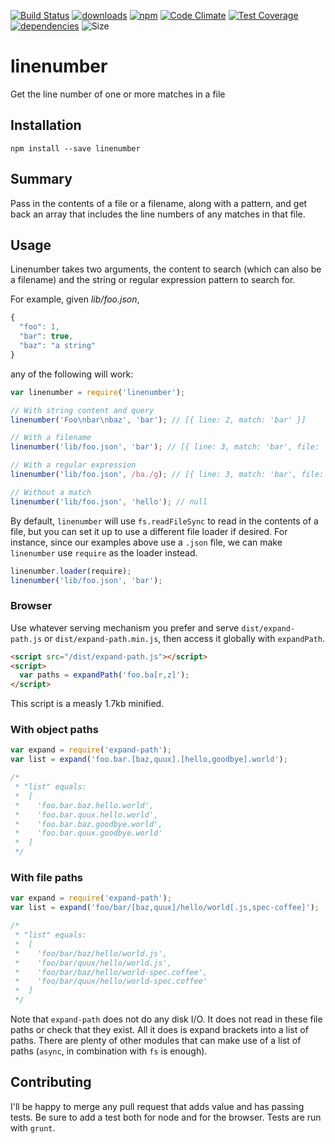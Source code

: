 [![Build Status](https://travis-ci.org/tandrewnichols/linenumber.png)](https://travis-ci.org/tandrewnichols/linenumber) [![downloads](http://img.shields.io/npm/dm/linenumber.svg)](https://npmjs.org/package/linenumber) [![npm](http://img.shields.io/npm/v/linenumber.svg)](https://npmjs.org/package/linenumber) [![Code Climate](https://codeclimate.com/github/tandrewnichols/linenumber/badges/gpa.svg)](https://codeclimate.com/github/tandrewnichols/linenumber) [![Test Coverage](https://codeclimate.com/github/tandrewnichols/linenumber/badges/coverage.svg)](https://codeclimate.com/github/tandrewnichols/linenumber) [![dependencies](https://david-dm.org/tandrewnichols/linenumber.png)](https://david-dm.org/tandrewnichols/linenumber) ![Size](https://img.shields.io/badge/size-0.7kb-brightgreen.svg)

# linenumber

Get the line number of one or more matches in a file

## Installation

`npm install --save linenumber`

## Summary

Pass in the contents of a file or a filename, along with a pattern, and get back an array that includes the line numbers of any matches in that file.

## Usage

Linenumber takes two arguments, the content to search (which can also be a filename) and the string or regular expression pattern to search for.

For example, given _lib/foo.json_,

```js
{
  "foo": 1,
  "bar": true,
  "baz": "a string"
}
```

any of the following will work:

```js
var linenumber = require('linenumber');

// With string content and query
linenumber('Foo\nbar\nbaz', 'bar'); // [{ line: 2, match: 'bar' }]

// With a filename
linenumber('lib/foo.json', 'bar'); // [{ line: 3, match: 'bar', file: 'lib/foo.json' }]

// With a regular expression
linenumber('lib/foo.json', /ba./g); // [{ line: 3, match: 'bar', file: 'lib/foo.json' }, { line: 4, match: 'baz', file: 'lib/foo.json' }]

// Without a match
linenumber('lib/foo.json', 'hello'); // null
```

By default, `linenumber` will use `fs.readFileSync` to read in the contents of a file, but you can set it up to use a different file loader if desired. For instance, since our examples above use a `.json` file, we can make `linenumber` use `require` as the loader instead.

```js
linenumber.loader(require);
linenumber('lib/foo.json', 'bar');
```

### Browser

Use whatever serving mechanism you prefer and serve `dist/expand-path.js` or `dist/expand-path.min.js`, then access it globally with `expandPath`.

```html
<script src="/dist/expand-path.js"></script>
<script>
  var paths = expandPath('foo.ba[r,z]');
</script>
```

This script is a measly 1.7kb minified.

### With object paths

```js
var expand = require('expand-path');
var list = expand('foo.bar.[baz,quux].[hello,goodbye].world');

/*
 * "list" equals:
 *  [
 *    'foo.bar.baz.hello.world',
 *    'foo.bar.quux.hello.world',
 *    'foo.bar.baz.goodbye.world',
 *    'foo.bar.quux.goodbye.world'
 *  ]
 */
```

### With file paths

```js
var expand = require('expand-path');
var list = expand('foo/bar/[baz,quux]/hello/world[.js,spec-coffee]');

/*
 * "list" equals:
 *  [
 *    'foo/bar/baz/hello/world.js',
 *    'foo/bar/quux/hello/world.js',
 *    'foo/bar/baz/hello/world-spec.coffee',
 *    'foo/bar/quux/hello/world-spec.coffee'
 *  ]
 */
```

Note that `expand-path` does not do any disk I/O. It does not read in these file paths or check that they exist. All it does is expand brackets into a list of paths. There are plenty of other modules that can make use of a list of paths (`async`, in combination with `fs` is enough).

## Contributing

I'll be happy to merge any pull request that adds value and has passing tests. Be sure to add a test both for node and for the browser. Tests are run with `grunt`.
